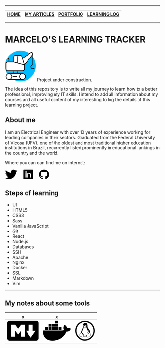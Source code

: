 ***

| [HOME](https://github.com/mmmarceleza/My-Learning-Tracker#marcelos-learning-tracker) | [MY ARTICLES](https://github.com/mmmarceleza/My-Learning-Tracker/blob/master/content/my-articles.md#my-articles) | [PORTFOLIO](https://github.com/mmmarceleza/My-Learning-Tracker/blob/master/content/portfolio.md#portfolio) | [LEARNING LOG](https://github.com/mmmarceleza/My-Learning-Tracker/blob/master/content/learning-log.md#learning-log) |
|:---:|:---:|:---:|:---:|

***

# MARCELO'S LEARNING TRACKER

![Under Construction](img/under_construction.png)  Project under construction.



The idea of this repository is to write all my journey to learn how to a better professional, improving my IT skills. I intend to add all information about my courses and all useful content of my interesting to log the details of this learning project.

## About me

I am an Electrical Engineer with over 10 years of experience working for leading companies in their sectors. Graduated from the Federal University of Viçosa (UFV), one of the oldest and most traditional higher education institutions in Brazil, recurrently listed prominently in educational rankings in the country and the world.

Where you can can find me on internet:

[![Twitter](img/twitter.png)](https://twitter.com/mmmarceleza) &nbsp; &nbsp; [![Linkedin](img/linkedin.png)](https://www.linkedin.com/in/marcelomarquesmelo/) &nbsp; &nbsp; [![Github](img/github.png)](https://github.com/mmmarceleza)

## Steps of learning

- UI
- HTML5
- CSS3
- Sass
- Vanilla JavaScript
- Git
- React
- Node.js
- Databases
- SSH
- Apache
- Nginx
- Docker
- SSL
- Markdown
- Vim

***

## My notes about some tools

|       x                       |    x                      |     |
|:-----------------------------:|:-------------------------:|:---:|
| [![Markdown](img/markdown.png)](https://github.com/mmmarceleza/My-Learning-Tracker/blob/master/Markdown/Markdown.md#markdown-content) | [![Docker](img/docker.png)](https://github.com/mmmarceleza/My-Learning-Tracker/blob/master/Docker/Docker.md#docker) | [![Linux](img/tux.png)](https://github.com/mmmarceleza/My-Learning-Tracker/blob/master/content/LPI_Essentials/LPI_Essentials.md#lpi-essentials) |